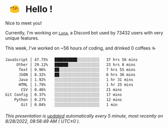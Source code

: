 <h1>   <img src="./spoinky.gif" style="vertical-align:middle;" width="30px">   Hello ! </h1>

Nice to meet you!

Currently, I'm working on <a href='https://github.com/Asgarrrr/Luna'>`Luna`</a>, a Discord bot used by 73432 users with very unique features.

This week, I've worked on ~56 hours of coding, and drinked 0 coffees ☕

```
JavaScript │ 47.75%   ██████████░░░░░░░░░░   37 hrs 56 mins
     Other │ 29.12%   ██████░░░░░░░░░░░░░░   23 hrs 8 mins
      Text │ 9.96%    ██░░░░░░░░░░░░░░░░░░   7 hrs 55 mins
      JSON │ 8.32%    ██░░░░░░░░░░░░░░░░░░   6 hrs 36 mins
      Java │ 1.92%    ░░░░░░░░░░░░░░░░░░░░   1 hr 31 mins
      HTML │ 1.79%    ░░░░░░░░░░░░░░░░░░░░   1 hr 25 mins
       CSV │ 0.46%    ░░░░░░░░░░░░░░░░░░░░   21 mins
Git Config │ 0.37%    ░░░░░░░░░░░░░░░░░░░░   17 mins
    Python │ 0.27%    ░░░░░░░░░░░░░░░░░░░░   12 mins
       Git │ 0.04%    ░░░░░░░░░░░░░░░░░░░░   1 min
```

###### This presentation is [updated](https://github.com/Asgarrrr) automatically every 5 minute, most recently on 8/28/2022, 08:56:49 AM ( UTC±0 ).